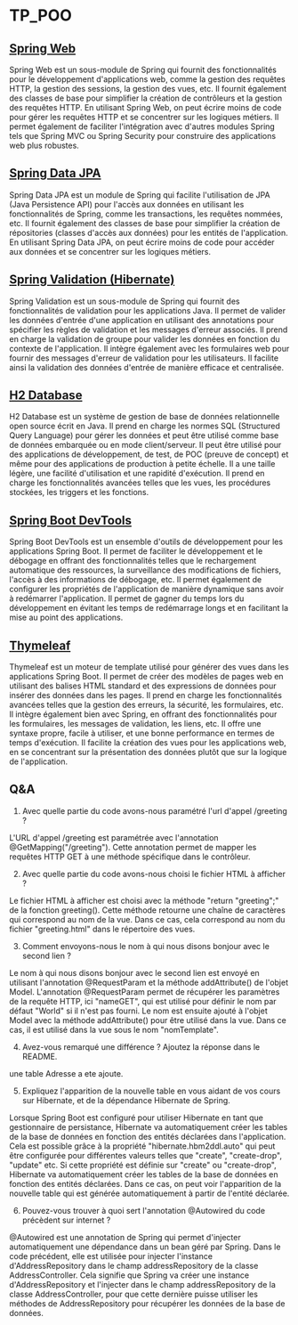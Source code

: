 # TP_POO
## [Spring Web](https://spring.io/projects/spring-ws)
Spring Web est un sous-module de Spring qui fournit des fonctionnalités pour le développement d'applications web, comme la gestion des requêtes HTTP, la gestion des sessions, la gestion des vues, etc. Il fournit également des classes de base pour simplifier la création de contrôleurs et la gestion des requêtes HTTP. En utilisant Spring Web, on peut écrire moins de code pour gérer les requêtes HTTP et se concentrer sur les logiques métiers. Il permet également de faciliter l'intégration avec d'autres modules Spring tels que Spring MVC ou Spring Security pour construire des applications web plus robustes.
## [Spring Data JPA](https://spring.io/projects/spring-data-jpa)
Spring Data JPA est un module de Spring qui facilite l'utilisation de JPA (Java Persistence API) pour l'accès aux données en utilisant les fonctionnalités de Spring, comme les transactions, les requêtes nommées, etc. Il fournit également des classes de base pour simplifier la création de répositories (classes d'accès aux données) pour les entités de l'application. En utilisant Spring Data JPA, on peut écrire moins de code pour accéder aux données et se concentrer sur les logiques métiers.
## [Spring Validation (Hibernate)](https://docs.spring.io/spring-framework/docs/3.2.x/spring-framework-reference/html/validation.html)
Spring Validation est un sous-module de Spring qui fournit des fonctionnalités de validation pour les applications Java. Il permet de valider les données d'entrée d'une application en utilisant des annotations pour spécifier les règles de validation et les messages d'erreur associés. Il prend en charge la validation de groupe pour valider les données en fonction du contexte de l'application. Il intègre également avec les formulaires web pour fournir des messages d'erreur de validation pour les utilisateurs. Il facilite ainsi la validation des données d'entrée de manière efficace et centralisée.
## [H2 Database](https://www.geeksforgeeks.org/spring-boot-h2-database/)
H2 Database est un système de gestion de base de données relationnelle open source écrit en Java. Il prend en charge les normes SQL (Structured Query Language) pour gérer les données et peut être utilisé comme base de données embarquée ou en mode client/serveur. Il peut être utilisé pour des applications de développement, de test, de POC (preuve de concept) et même pour des applications de production à petite échelle. Il a une taille légère, une facilité d'utilisation et une rapidité d'exécution. Il prend en charge les fonctionnalités avancées telles que les vues, les procédures stockées, les triggers et les fonctions.
## [Spring Boot DevTools](https://docs.spring.io/spring-boot/docs/1.5.16.RELEASE/reference/html/using-boot-devtools.html)
Spring Boot DevTools est un ensemble d'outils de développement pour les applications Spring Boot. Il permet de faciliter le développement et le débogage en offrant des fonctionnalités telles que le rechargement automatique des ressources, la surveillance des modifications de fichiers, l'accès à des informations de débogage, etc. Il permet également de configurer les propriétés de l'application de manière dynamique sans avoir à redémarrer l'application. Il permet de gagner du temps lors du développement en évitant les temps de redémarrage longs et en facilitant la mise au point des applications.
## [Thymeleaf](https://www.thymeleaf.org/)
Thymeleaf est un moteur de template utilisé pour générer des vues dans les applications Spring Boot. Il permet de créer des modèles de pages web en utilisant des balises HTML standard et des expressions de données pour insérer des données dans les pages. Il prend en charge les fonctionnalités avancées telles que la gestion des erreurs, la sécurité, les formulaires, etc. Il intègre également bien avec Spring, en offrant des fonctionnalités pour les formulaires, les messages de validation, les liens, etc. Il offre une syntaxe propre, facile à utiliser, et une bonne performance en termes de temps d'exécution. Il facilite la création des vues pour les applications web, en se concentrant sur la présentation des données plutôt que sur la logique de l'application.
## Q&A

1. Avec quelle partie du code avons-nous paramétré l'url d'appel /greeting ?

L'URL d'appel /greeting est paramétrée avec l'annotation @GetMapping("/greeting"). Cette annotation permet de mapper les requêtes HTTP GET à une méthode spécifique dans le contrôleur.

2. Avec quelle partie du code avons-nous choisi le fichier HTML à afficher ?

Le fichier HTML à afficher est choisi avec la méthode "return "greeting";" de la fonction greeting(). Cette méthode retourne une chaîne de caractères qui correspond au nom de la vue. Dans ce cas, cela correspond au nom du fichier "greeting.html" dans le répertoire des vues.

3. Comment envoyons-nous le nom à qui nous disons bonjour avec le second lien ?

Le nom à qui nous disons bonjour avec le second lien est envoyé en utilisant l'annotation @RequestParam et la méthode addAttribute() de l'objet Model. L'annotation @RequestParam permet de récupérer les paramètres de la requête HTTP, ici "nameGET", qui est utilisé pour définir le nom par défaut "World" si il n'est pas fourni. Le nom est ensuite ajouté à l'objet Model avec la méthode addAttribute() pour être utilisé dans la vue. Dans ce cas, il est utilisé dans la vue sous le nom "nomTemplate".

4. Avez-vous remarqué une différence ? Ajoutez la réponse dans le README.

une table Adresse a ete ajoute.

5. Expliquez l'apparition de la nouvelle table en vous aidant de vos cours sur Hibernate, et de la  dépendance Hibernate de Spring.

Lorsque Spring Boot est configuré pour utiliser Hibernate en tant que gestionnaire de persistance, Hibernate va automatiquement créer les tables de la base de données en fonction des entités déclarées dans l'application. Cela est possible grâce à la propriété "hibernate.hbm2ddl.auto" qui peut être configurée pour différentes valeurs telles que "create", "create-drop", "update" etc. Si cette propriété est définie sur "create" ou "create-drop", Hibernate va automatiquement créer les tables de la base de données en fonction des entités déclarées. Dans ce cas, on peut voir l'apparition de la nouvelle table qui est générée automatiquement à partir de l'entité déclarée.

6. Pouvez-vous trouver à quoi sert l'annotation @Autowired du code précèdent sur internet ?

@Autowired est une annotation de Spring qui permet d'injecter automatiquement une dépendance dans un bean géré par Spring. Dans le code précédent, elle est utilisée pour injecter l'instance d'AddressRepository dans le champ addressRepository de la classe AddressController. Cela signifie que Spring va créer une instance d'AddressRepository et l'injecter dans le champ addressRepository de la classe AddressController, pour que cette dernière puisse utiliser les méthodes de AddressRepository pour récupérer les données de la base de données.